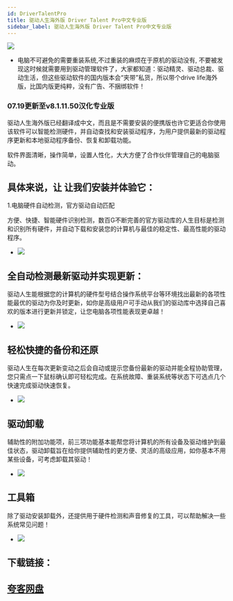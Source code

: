 ```yaml
---
id: DriverTalentPro
title: 驱动人生海外版 Driver Talent Pro中文专业版 
sidebar_label: 驱动人生海外版 Driver Talent Pro中文专业版 
---
```

![](https://cdn-thumbs.imagevenue.com/96/7f/ae/ME18UP12_t.png)
* 电脑不可避免的需要重装系统,不过重装的麻烦在于原机的驱动没有, 不要被发现这时候就需要用到驱动管理软件了，大家都知道：驱动精灵、驱动总裁、驱动生活，但这些驱动软件的国内版本会“夹带”私货，所以带个drive life海外版，比国内版更纯粹，没有广告、不捆绑软件！

### 07.19更新至v8.1.11.50汉化专业版
驱动人生海外版已经翻译成中文，而且是不需要安装的便携版也许它更适合你使用该软件可以智能检测硬件，并自动查找和安装驱动程序，为用户提供最新的驱动程序更新和本地驱动程序备份、恢复和卸载功能。

软件界面清晰，操作简单，设置人性化，大大方便了合作伙伴管理自己的电脑驱动。

## 具体来说，让 让我们安装并体验它：
1.电脑硬件自动检测，官方驱动自动匹配

方便、快捷、智能硬件识别检测，数百G不断完善的官方驱动库的人生目标是检测和识别所有硬件，并自动下载和安装您的计算机与最佳的稳定性、最高性能的驱动程序。
* ![](https://cdn-thumbs.imagevenue.com/d0/79/9f/ME18UP19_t.jpg)

## 全自动检测最新驱动并实现更新：
驱动人生能根据您的计算机的硬件型号结合操作系统平台等环境找出最新的各项性能最优的驱动为你及时更新，如你是高级用户可手动从我们的驱动库中选择自己喜欢的版本进行更新并锁定，让您电脑各项性能表现更卓越！
* ![](https://cdn-thumbs.imagevenue.com/f2/31/59/ME18UP1B_t.jpg)

## 轻松快捷的备份和还原
驱动人生在每次更新变动之后会自动或提示您备份最新的驱动并能全程协助管理，您只需点一下鼠标确认即可轻松完成。在系统故障、重装系统等状态下可选点几个快速完成驱动快速恢复。
* ![](https://cdn-thumbs.imagevenue.com/4b/ee/05/ME18UP1D_t.jpg)

## 驱动卸载
辅助性的附加功能项，前三项功能基本能帮您将计算机的所有设备及驱动维护到最佳状态，驱动卸载旨在给你提供辅助性的更方便、灵活的高级应用，如你基本不用某些设备，可考虑卸载其驱动！
* ![](https://cdn-thumbs.imagevenue.com/a1/4a/3e/ME18UP1E_t.jpg)

## 工具箱
除了驱动安装卸载外，还提供用于硬件检测和声音修复的工具，可以帮助解决一些系统常见问题！
* ![](https://cdn-thumbs.imagevenue.com/38/af/29/ME18UP1F_t.jpg)



## 下载链接：
## [夸客网盘](https://www.cnblogs.com/songzhixue/p/11261118.html)







